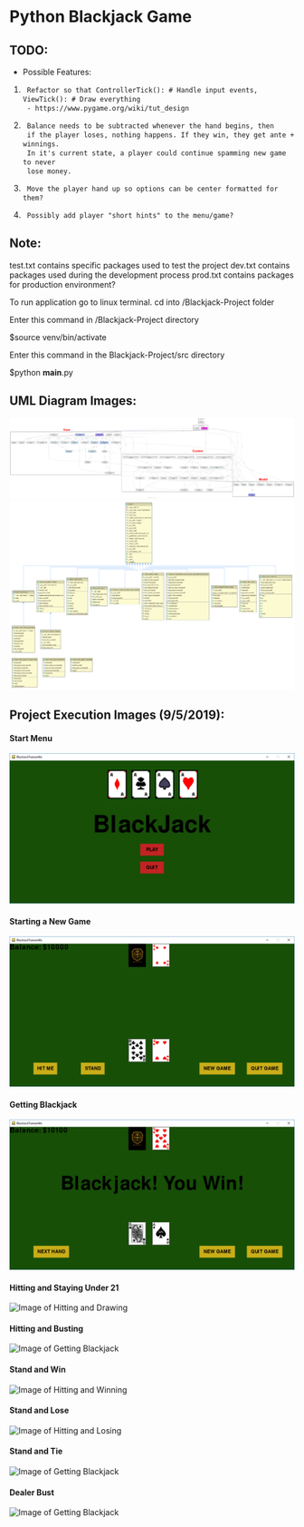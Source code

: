 # Python Blackjack Game

## TODO:
- Possible Features:
1.      Refactor so that ControllerTick(): # Handle input events, ViewTick(): # Draw everything
        - https://www.pygame.org/wiki/tut_design
          
2.      Balance needs to be subtracted whenever the hand begins, then
        if the player loses, nothing happens. If they win, they get ante + winnings.
        In it's current state, a player could continue spamming new game to never
        lose money. 

3.      Move the player hand up so options can be center formatted for them?

4.      Possibly add player "short hints" to the menu/game? 
   
## Note:
test.txt contains specific packages used to test the project
dev.txt contains packages used during the development process
prod.txt contains packages for production environment?

To run application go to linux terminal.
cd into /Blackjack-Project folder

Enter this command in /Blackjack-Project directory

$source venv/bin/activate

Enter this command in the Blackjack-Project/src directory

$python __main__.py

## UML Diagram Images:
![Image of Call Diagram](https://github.com/CS4398-SM-Group2/Blackjack-Project/blob/feature/doc/UML_Call_Diagram.png)
![Image of Class Diagram](https://github.com/CS4398-SM-Group2/Blackjack-Project/blob/feature/doc/Blackjack_Classes.png)

## Project Execution Images (9/5/2019):
#### Start Menu
![Image of Starting Menu](https://github.com/CS4398-SM-Group2/Blackjack-Project/blob/feature/doc/execution_images/Starting_menu.PNG)
#### Starting a New Game
![Image of Starting Game](https://github.com/CS4398-SM-Group2/Blackjack-Project/blob/feature/doc/execution_images/Start_game.PNG)
#### Getting Blackjack
![Image of Getting Blackjack](https://github.com/CS4398-SM-Group2/Blackjack-Project/blob/feature/doc/execution_images/Blackjack.PNG)
#### Hitting and Staying Under 21
![Image of Hitting and Drawing](https://github.com/CS4398-SM-Group2/Blackjack-Project/blob/feature/doc/execution_images/Hit_under_21.PNG)
#### Hitting and Busting
![Image of Getting Blackjack](https://github.com/CS4398-SM-Group2/Blackjack-Project/blob/feature/doc/execution_images/Hit_over_21.PNG)
#### Stand and Win
![Image of Hitting and Winning](https://github.com/CS4398-SM-Group2/Blackjack-Project/blob/feature/doc/execution_images/Stand_and_win.PNG)
#### Stand and Lose
![Image of Hitting and Losing](https://github.com/CS4398-SM-Group2/Blackjack-Project/blob/feature/doc/execution_images/Stand_and_lose.PNG)
#### Stand and Tie
![Image of Getting Blackjack](https://github.com/CS4398-SM-Group2/Blackjack-Project/blob/feature/doc/execution_images/Stand_and_tie.PNG)
#### Dealer Bust
![Image of Getting Blackjack](https://github.com/CS4398-SM-Group2/Blackjack-Project/blob/feature/doc/execution_images/dealer_bust.PNG)



